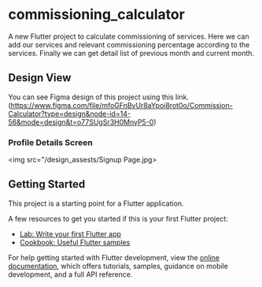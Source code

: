# commissioning_calculator

A new Flutter project to calculate commissioning of services. Here we can add our services and relevant commissioning percentage according to the services. Finally we can get detail list of previous month and current month.

## Design View

You can see Figma design of this project using this link. (https://www.figma.com/file/mfoGFnBvUr8aYpoi8rot0o/Commission-Calculator?type=design&node-id=14-56&mode=design&t=o77SUgSr3H0MnyP5-0)

### Profile Details Screen

<img src="/design_assests/Signup Page.jpg>

## Getting Started

This project is a starting point for a Flutter application.

A few resources to get you started if this is your first Flutter project:

- [Lab: Write your first Flutter app](https://docs.flutter.dev/get-started/codelab)
- [Cookbook: Useful Flutter samples](https://docs.flutter.dev/cookbook)

For help getting started with Flutter development, view the
[online documentation](https://docs.flutter.dev/), which offers tutorials,
samples, guidance on mobile development, and a full API reference.
